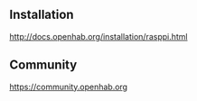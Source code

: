 ## Installation
http://docs.openhab.org/installation/rasppi.html
## Community
https://community.openhab.org
